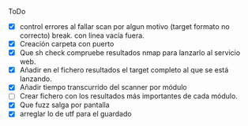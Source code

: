 ToDo
- [x] control errores al fallar scan por algun motivo (target formato no correcto) break. con linea vacía fuera.
- [x] Creación carpeta con puerto
- [x] Que sh check compruebe resultados nmap para lanzarlo al servicio web.
- [x] Añadir en el fichero resultados el target completo al que se está lanzando.
- [x] Añadir tiempo transcurrido del scanner por módulo
- [ ] Crear fichero con los resultados más importantes de cada módulo.
- [x] Que fuzz salga por pantalla
- [x] arreglar lo de utf para el guardado
